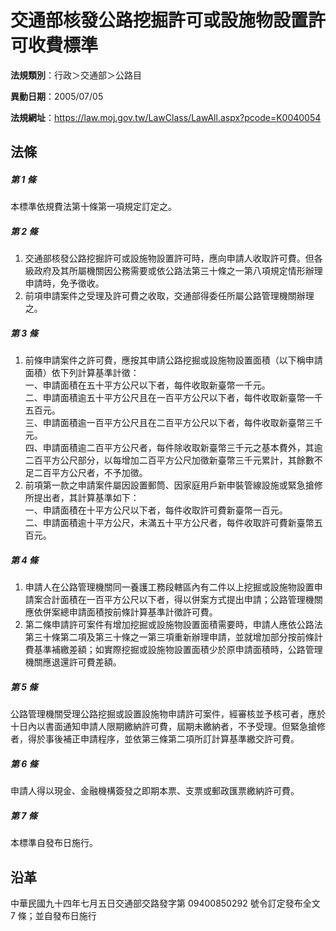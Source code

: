 # 交通部核發公路挖掘許可或設施物設置許可收費標準


**法規類別**：行政＞交通部＞公路目

**異動日期**：2005/07/05  

**法規網址**：https://law.moj.gov.tw/LawClass/LawAll.aspx?pcode=K0040054



## 法條
##### 第 1 條
本標準依規費法第十條第一項規定訂定之。

##### 第 2 條
1. 交通部核發公路挖掘許可或設施物設置許可時，應向申請人收取許可費。但各級政府及其所屬機關因公務需要或依公路法第三十條之一第八項規定情形辦理申請時，免予徵收。
1. 前項申請案件之受理及許可費之收取，交通部得委任所屬公路管理機關辦理之。

##### 第 3 條
1. 前條申請案件之許可費，應按其申請公路挖掘或設施物設置面積（以下稱申請面積）依下列計算基準計徵：  
一、申請面積在五十平方公尺以下者，每件收取新臺幣一千元。  
二、申請面積逾五十平方公尺且在一百平方公尺以下者，每件收取新臺幣一千五百元。  
三、申請面積逾一百平方公尺且在二百平方公尺以下者，每件收取新臺幣三千元。  
四、申請面積逾二百平方公尺者，每件除收取新臺幣三千元之基本費外，其逾二百平方公尺部分，以每增加二百平方公尺加徵新臺幣三千元累計，其餘數不足二百平方公尺者，不予加徵。
1. 前項第一款之申請案件屬因設置郵筒、因家庭用戶新申裝管線設施或緊急搶修所提出者，其計算基準如下：  
一、申請面積在十平方公尺以下者，每件收取許可費新臺幣一百元。  
二、申請面積逾十平方公尺，未滿五十平方公尺者，每件收取許可費新臺幣五百元。

##### 第 4 條
1. 申請人在公路管理機關同一養護工務段轄區內有二件以上挖掘或設施物設置申請案合計面積在一百平方公尺以下者，得以併案方式提出申請；公路管理機關應依併案總申請面積按前條計算基準計徵許可費。
1. 第二條申請許可案件有增加挖掘或設施物設置面積需要時，申請人應依公路法第三十條第二項及第三十條之一第三項重新辦理申請，並就增加部分按前條計費基準補繳差額；如實際挖掘或設施物設置面積少於原申請面積時，公路管理機關應退還許可費差額。

##### 第 5 條
公路管理機關受理公路挖掘或設置設施物申請許可案件，經審核並予核可者，應於十日內以書面通知申請人限期繳納許可費，屆期未繳納者，不予受理。但緊急搶修者，得於事後補正申請程序，並依第三條第二項所訂計算基準繳交許可費。

##### 第 6 條
申請人得以現金、金融機構簽發之即期本票、支票或郵政匯票繳納許可費。

##### 第 7 條
本標準自發布日施行。

## 沿革
中華民國九十四年七月五日交通部交路發字第 09400850292  號令訂定發布全文 7  條；並自發布日施行
